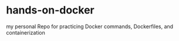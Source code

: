 # hands-on-docker
my personal Repo for practicing Docker commands, Dockerfiles, and containerization
